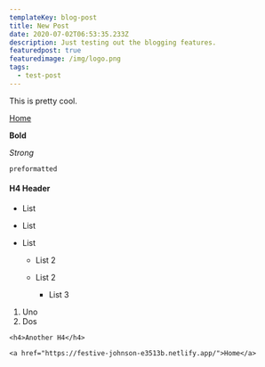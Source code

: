 ```yaml
---
templateKey: blog-post
title: New Post
date: 2020-07-02T06:53:35.233Z
description: Just testing out the blogging features.
featuredpost: true
featuredimage: /img/logo.png
tags:
  - test-post
---
```

This is pretty cool.

[Home](https://festive-johnson-e3513b.netlify.app/)

**Bold**

*Strong*

`preformatted`

#### H4 Header

* List
* List
* List

  * List 2
  * List 2

    * List 3



1. Uno
2. Dos

```
<h4>Another H4</h4>

<a href="https://festive-johnson-e3513b.netlify.app/">Home</a>
```